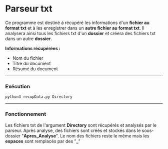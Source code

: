 # Parseur txt

Ce programme est destiné à récupéré les informations d'un **fichier au format txt** et à les enregistrer dans un **autre fichier au format txt**.
Il analysera ainsi tous les fichiers txt d'un **dossier** et créera des fichiers txt dans un autre **dossier**.

**Informations récupérées :**
 - Nom du fichier
 - Titre du document
 - Résumé du document

---

### Exécution 

    python3 recupData.py Directory

---
### Fonctionnement

Les fichiers txt de l'argument **Directory** sont récupérés et analysés par le parseur.
Après analyse, des fichiers sont créés et stockés dans le sous-dossier "**Apres_Analyse**".
Le nom des fichiers reste le même mais les **espaces** sont remplacés par des "**_**"